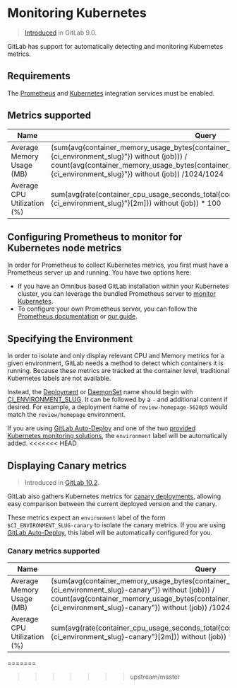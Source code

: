 # Monitoring Kubernetes

> [Introduced](https://gitlab.com/gitlab-org/gitlab-ce/merge_requests/8935) in GitLab 9.0.

GitLab has support for automatically detecting and monitoring Kubernetes metrics.

## Requirements

The [Prometheus](../prometheus.md) and [Kubernetes](../kubernetes.md)
integration services must be enabled.

## Metrics supported

| Name | Query |
| ---- | ----- |
| Average Memory Usage (MB) | (sum(avg(container_memory_usage_bytes{container_name!="POD",environment="%{ci_environment_slug}"}) without (job))) / count(avg(container_memory_usage_bytes{container_name!="POD",environment="%{ci_environment_slug}"}) without (job)) /1024/1024 |
| Average CPU Utilization (%) | sum(avg(rate(container_cpu_usage_seconds_total{container_name!="POD",environment="%{ci_environment_slug}"}[2m])) without (job)) * 100 |

## Configuring Prometheus to monitor for Kubernetes node metrics

In order for Prometheus to collect Kubernetes metrics, you first must have a
Prometheus server up and running. You have two options here:

- If you have an Omnibus based GitLab installation within your Kubernetes cluster, you can leverage the bundled Prometheus server to [monitor Kubernetes](../../../../administration/monitoring/prometheus/index.md#configuring-prometheus-to-monitor-kubernetes).
- To configure your own Prometheus server, you can follow the [Prometheus documentation](https://prometheus.io/docs/introduction/overview/) or [our guide](../../../../administration/monitoring/prometheus/index.md#configuring-your-own-prometheus-server-within-kubernetes).

## Specifying the Environment

In order to isolate and only display relevant CPU and Memory metrics for a given environment, GitLab needs a method to detect which containers it is running. Because these metrics are tracked at the container level, traditional Kubernetes labels are not available.

Instead, the [Deployment](https://kubernetes.io/docs/concepts/workloads/controllers/deployment/) or [DaemonSet](https://kubernetes.io/docs/concepts/workloads/controllers/daemonset/) name should begin with [CI_ENVIRONMENT_SLUG](../../../../ci/variables/README.md#predefined-variables-environment-variables). It can be followed by a `-` and additional content if desired. For example, a deployment name of `review-homepage-5620p5` would match the `review/homepage` environment.

If you are using [GitLab Auto-Deploy](../../../../ci/autodeploy/index.md) and one of the two [provided Kubernetes monitoring solutions](../prometheus.md#getting-started-with-prometheus-monitoring), the `environment` label will be automatically added.
<<<<<<< HEAD

## Displaying Canary metrics

> Introduced in [GitLab 10.2](https://gitlab.com/gitlab-org/gitlab-ce/merge_requests/15201).

GitLab also gathers Kubernetes metrics for [canary deployments](../../canary_deployments.md), allowing easy comparison between the current deployed version and the canary.

These metrics expect an `environment` label of the form `$CI_ENVIRONMENT_SLUG-canary` to isolate the canary metrics. If you are using [GitLab Auto-Deploy](../../../../ci/autodeploy/index.md), this label will be automatically configured for you.

### Canary metrics supported

| Name | Query |
| ---- | ----- |
| Average Memory Usage (MB) | (sum(avg(container_memory_usage_bytes{container_name!="POD",environment="%{ci_environment_slug}-canary"}) without (job))) / count(avg(container_memory_usage_bytes{container_name!="POD",environment="%{ci_environment_slug}-canary"}) without (job)) /1024/1024 |
| Average CPU Utilization (%) | sum(avg(rate(container_cpu_usage_seconds_total{container_name!="POD",environment="%{ci_environment_slug}-canary"}[2m])) without (job)) * 100 |
=======
>>>>>>> upstream/master
